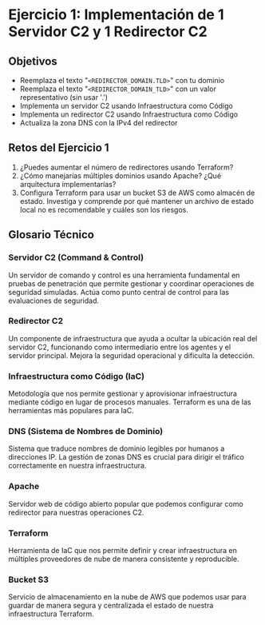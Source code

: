 # Ejercicio 1: Implementación de 1 Servidor C2 y 1 Redirector C2

## Objetivos

- Reemplaza el texto "`<REDIRECTOR_DOMAIN.TLD>`" con tu dominio
- Reemplaza el texto "`<REDIRECTOR_DOMAIN_TLD>`" con un valor representativo (sin usar '.')
- Implementa un servidor C2 usando Infraestructura como Código
- Implementa un redirector C2 usando Infraestructura como Código
- Actualiza la zona DNS con la IPv4 del redirector

## Retos del Ejercicio 1

1. ¿Puedes aumentar el número de redirectores usando Terraform?
2. ¿Cómo manejarías múltiples dominios usando Apache? ¿Qué arquitectura implementarías?
3. Configura Terraform para usar un bucket S3 de AWS como almacén de estado. Investiga y comprende por qué mantener un archivo de estado local no es recomendable y cuáles son los riesgos.

## Glosario Técnico

### Servidor C2 (Command & Control)

Un servidor de comando y control es una herramienta fundamental en pruebas de penetración que permite gestionar y coordinar operaciones de seguridad simuladas. Actúa como punto central de control para las evaluaciones de seguridad.

### Redirector C2

Un componente de infraestructura que ayuda a ocultar la ubicación real del servidor C2, funcionando como intermediario entre los agentes y el servidor principal. Mejora la seguridad operacional y dificulta la detección.

### Infraestructura como Código (IaC)

Metodología que nos permite gestionar y aprovisionar infraestructura mediante código en lugar de procesos manuales. Terraform es una de las herramientas más populares para IaC.

### DNS (Sistema de Nombres de Dominio)

Sistema que traduce nombres de dominio legibles por humanos a direcciones IP. La gestión de zonas DNS es crucial para dirigir el tráfico correctamente en nuestra infraestructura.

### Apache

Servidor web de código abierto popular que podemos configurar como redirector para nuestras operaciones C2.

### Terraform

Herramienta de IaC que nos permite definir y crear infraestructura en múltiples proveedores de nube de manera consistente y reproducible.

### Bucket S3

Servicio de almacenamiento en la nube de AWS que podemos usar para guardar de manera segura y centralizada el estado de nuestra infraestructura Terraform.
